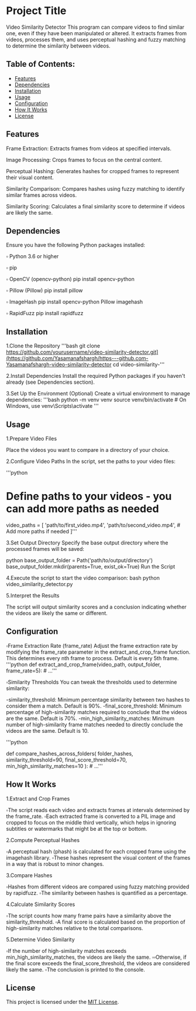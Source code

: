 # Project Title
Video Similarity Detector
This program can compare videos to find similar one, even if they have been manipulated or altered. It extracts frames from videos, processes them, and uses perceptual hashing and fuzzy matching to determine the similarity between videos.



## Table of Contents:
- [Features](#features)
- [Dependencies](#dependencies)
- [Installation](#installation)
- [Usage](#usage)
- [Configuration](#configuration)
- [How It Works](#howitworks)
- [License](#license)


## Features 
Frame Extraction: Extracts frames from videos at specified intervals.

Image Processing: Crops frames to focus on the central content.

Perceptual Hashing: Generates hashes for cropped frames to represent their visual content.

Similarity Comparison: Compares hashes using fuzzy matching to identify similar frames across videos.

Similarity Scoring: Calculates a final similarity score to determine if videos are likely the same.


## Dependencies
Ensure you have the following Python packages installed:

▫️ Python 3.6 or higher

▫️ pip

▫️ OpenCV (opencv-python)
pip install opencv-python

▫️ Pillow (Pillow)
pip install pillow

▫️ ImageHash
pip install opencv-python Pillow imagehash

▫️ RapidFuzz
pip install rapidfuzz


## Installation
1.Clone the Repository
'''bash
git clone https://github.com/yourusername/video-similarity-detector.git](https://github.com/Yasamanafshargh/https---github.com-Yasamanafshargh-video-similarity-detector
cd video-similarity-'''


2.Install Dependencies
Install the required Python packages if you haven't already (see Dependencies section).

3.Set Up the Environment (Optional)
Create a virtual environment to manage dependencies:
'''bash
python -m venv venv
source venv/bin/activate  # On Windows, use venv\Scripts\activate
'''


## Usage
1.Prepare Video Files

Place the videos you want to compare in a directory of your choice.

2.Configure Video Paths
In the script, set the paths to your video files:

'''python

# Define paths to your videos - you can add more paths as needed
video_paths = [
    'path/to/first_video.mp4',
    'path/to/second_video.mp4',
    # Add more paths if needed
]'''


3.Set Output Directory
Specify the base output directory where the processed frames will be saved:

python
base_output_folder = Path('path/to/output/directory')
base_output_folder.mkdir(parents=True, exist_ok=True)
Run the Script


4.Execute the script to start the video comparison:
bash
python video_similarity_detector.py


5.Interpret the Results

The script will output similarity scores and a conclusion indicating whether the videos are likely the same or different.


## Configuration
▫️Frame Extraction Rate (frame_rate)
Adjust the frame extraction rate by modifying the frame_rate parameter in the extract_and_crop_frame function. This determines every nth frame to process. Default is every 5th frame.
'''python
def extract_and_crop_frame(video_path, output_folder, frame_rate=5):
    # ...'''


▫️Similarity Thresholds
You can tweak the thresholds used to determine similarity:

-similarity_threshold: Minimum percentage similarity between two hashes to consider them a match. Default is 90%.
-final_score_threshold: Minimum percentage of high-similarity matches required to conclude that the videos are the same. Default is 70%.
-min_high_similarity_matches: Minimum number of high-similarity frame matches needed to directly conclude the videos are the same. Default is 10.

'''python

def compare_hashes_across_folders(
    folder_hashes,
    similarity_threshold=90,
    final_score_threshold=70,
    min_high_similarity_matches=10
):
    # ...'''


## How It Works
1.Extract and Crop Frames

▫️The script reads each video and extracts frames at intervals determined by the frame_rate.
▫️Each extracted frame is converted to a PIL image and cropped to focus on the middle third vertically, which helps in ignoring subtitles or watermarks that might be at the top or bottom.


2.Compute Perceptual Hashes

▫️A perceptual hash (phash) is calculated for each cropped frame using the imagehash library.
▫️These hashes represent the visual content of the frames in a way that is robust to minor changes.


3.Compare Hashes

▫️Hashes from different videos are compared using fuzzy matching provided by rapidfuzz.
▫️The similarity between hashes is quantified as a percentage.


4.Calculate Similarity Scores

▫️The script counts how many frame pairs have a similarity above the similarity_threshold.
▫️A final score is calculated based on the proportion of high-similarity matches relative to the total comparisons.


5.Determine Video Similarity

▫️If the number of high-similarity matches exceeds min_high_similarity_matches, the videos are likely the same.
▫️▫Otherwise, if the final score exceeds the final_score_threshold, the videos are considered likely the same.
▫️The conclusion is printed to the console.

## License
This project is licensed under the [MIT License](LICENSE).
